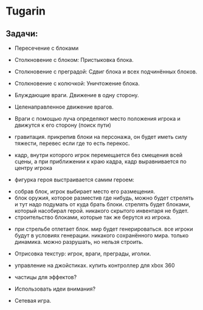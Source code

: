 # Tugarin

## Задачи:
* Пересечение с блоками

* Столкновение с блоком: Пристыковка блока.
* Столкновение с преградой: Сдвиг блока и всех подчинённых блоков.
* Столкновение с колючкой: Уничтожение блока.

* Блуждающие враги. Движение в одну сторону.
* Целенаправленное движение врагов.
* Враги с помощью луча определяют место положения игрока и движутся к его сторону (поиск пути)

* гравитация. прикрепив блоки на персонажа, он будет иметь силу тяжести, перевес если где то есть перекос.
* кадр, внутри которого игрок перемещается без смещения всей сцены, а при приближении к краю кадра, кадр выравнивается
по центру игрока

* фигурка героя выстраивается самим героем:
- собрав блок, игрок выбирает место его размещения.
- блок оружия, которое разместив где нибудь, можно будет стрелять и тут надо подумать от куда брать блоки.
стрелять будет блоками, который насобирал герой. никакого скрытого инвентаря не будет.
- строительство блоками, которые так же берутся из игрока.
* при стрельбе отлетает блок.
мир будет генерироваться. все игроки будут в условиях генерации. никакого сохранённого мира. только динамика.
можно разрушать, но нельзя строить.
* Отрисовка текстур: игрок, враги, преграды, иголки.

* управление на джойстиках. купить контроллер для xbox 360

* частицы для эффектов?

* Использовать идеи внимания?
* Сетевая игра.
